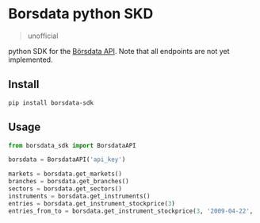 # Borsdata python SKD

> unofficial

python SDK for the [Börsdata API](https://github.com/Borsdata-Sweden/API). Note that all endpoints are not yet implemented.

## Install
`pip install borsdata-sdk`

## Usage

```python
from borsdata_sdk import BorsdataAPI

borsdata = BorsdataAPI('api_key')

markets = borsdata.get_markets()
branches = borsdata.get_branches()
sectors = borsdata.get_sectors()
instruments = borsdata.get_instruments()
entries = borsdata.get_instrument_stockprice(3)
entries_from_to = borsdata.get_instrument_stockprice(3, '2009-04-22', '2009-04-25')
```
